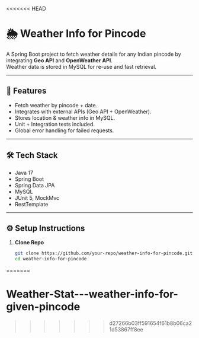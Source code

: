 <<<<<<< HEAD
# 🌦 Weather Info for Pincode

A Spring Boot project to fetch weather details for any Indian pincode by integrating **Geo API** and **OpenWeather API**.  
Weather data is stored in MySQL for re-use and fast retrieval.

---

## 🚀 Features
- Fetch weather by pincode + date.
- Integrates with external APIs (Geo API + OpenWeather).
- Stores location & weather info in MySQL.
- Unit + Integration tests included.
- Global error handling for failed requests.

---

## 🛠 Tech Stack
- Java 17
- Spring Boot
- Spring Data JPA
- MySQL
- JUnit 5, MockMvc
- RestTemplate

---

## ⚙️ Setup Instructions
1. **Clone Repo**
   ```bash
   git clone https://github.com/your-repo/weather-info-for-pincode.git
   cd weather-info-for-pincode
=======
# Weather-Stat---weather-info-for-given-pincode
>>>>>>> d27266b03ff591654f61b8b06ca21d53867ff8ee
